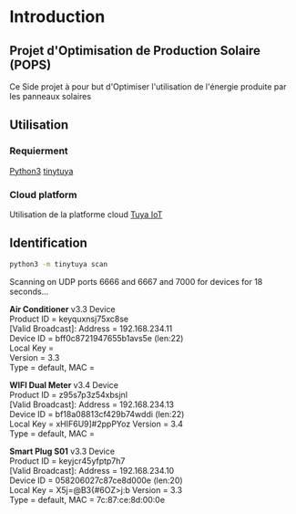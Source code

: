 # Introduction 


## Projet d'Optimisation de Production Solaire (POPS)

Ce Side projet à pour but d'Optimiser l'utilisation de l'énergie produite par les panneaux solaires

## Utilisation

### Requierment


[Python3](https://www.python.org/downloads/release/python-31013/) 
[tinytuya](https://github.com/jasonacox/tinytuya)

### Cloud platform

Utilisation de la platforme cloud [Tuya IoT](https://iot.tuya.com/) 


## Identification


```bash
python3 -m tinytuya scan
```

Scanning on UDP ports 6666 and 6667 and 7000 for devices for 18 seconds...

**Air Conditioner**
v3.3 Device   
Product ID = keyquxnsj75xc8se  
[Valid Broadcast]:
    Address = 192.168.234.11   
    Device ID = bff0c8721947655b1avs5e (len:22)  
    Local Key =   
    Version = 3.3  
    Type = default, 
    MAC = 


**WIFI Dual Meter**
v3.4 Device   
Product ID = z95s7p3z54xbsjnl  
[Valid Broadcast]:
    Address = 192.168.234.13   
    Device ID = bf18a08813cf429b74wddi (len:22)  
    Local Key = xHIF6U9]#2ppPYoz 
    Version = 3.4  
    Type = default, 
    MAC = 


**Smart Plug S01**
v3.3 Device   
Product ID = keyjcr45yfptp7h7  
[Valid Broadcast]:
    Address = 192.168.234.10   
    Device ID = 058206027c87ce8d000e (len:20)  
    Local Key = X5j=@B3{#6OZ>j:b
    Version = 3.3  
    Type = default, 
    MAC = 7c:87:ce:8d:00:0e
